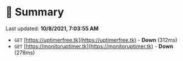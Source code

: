 # 📖 Summary
Last updated: **10/8/2021, 7:03:55 AM**

- `GET` [https://uptimerfree.tk](https://uptimerfree.tk) - **Down** (312ms)
- `GET` [https://monitoruptimer.tk](https://monitoruptimer.tk) - **Down** (278ms)
